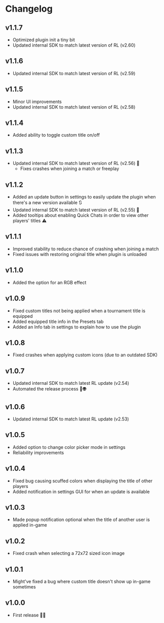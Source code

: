 # Changelog

## v1.1.7
- Optimized plugin init a tiny bit
- Updated internal SDK to match latest version of RL (v2.60)

## v1.1.6
- Updated internal SDK to match latest version of RL (v2.59)

## v1.1.5
- Minor UI improvements
- Updated internal SDK to match latest version of RL (v2.58)

## v1.1.4
- Added ability to toggle custom title on/off

## v1.1.3
- Updated internal SDK to match latest version of RL (v2.56) 🚀
    - Fixes crashes when joining a match or freeplay 

## v1.1.2
- Added an update button in settings to easily update the plugin when there's a new version available 🔃
- Updated internal SDK to match latest version of RL (v2.55) 🚀
- Added tooltips about enabling Quick Chats in order to view other players' titles ⚠️

## v1.1.1
- Improved stability to reduce chance of crashing when joining a match
- Fixed issues with restoring original title when plugin is unloaded

## v1.1.0
- Added the option for an RGB effect

## v1.0.9
- Fixed custom titles not being applied when a tournament title is equipped
- Added equipped title info in the Presets tab
- Added an Info tab in settings to explain how to use the plugin

## v1.0.8
- Fixed crashes when applying custom icons (due to an outdated SDK)

## v1.0.7
- Updated internal SDK to match latest RL update (v2.54)
- Automated the release process 💨👽

## v1.0.6
- Updated internal SDK to match latest RL update (v2.53)

## v1.0.5
- Added option to change color picker mode in settings
- Reliability improvements

## v1.0.4
- Fixed bug causing scuffed colors when displaying the title of other players
- Added notification in settings GUI for when an update is available

## v1.0.3
- Made popup notification optional when the title of another user is applied in-game

## v1.0.2
- Fixed crash when selecting a 72x72 sized icon image

## v1.0.1
- Might've fixed a bug where custom title doesn't show up in-game sometimes

## v1.0.0
- First release 🥳🔥